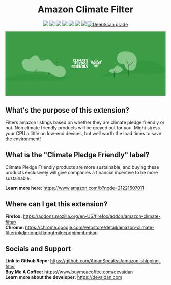 <h1 align="center">
    Amazon Climate Filter
</h1>

<p align="center">
    <a href="https://shields.io/" alt="FYI">
        <img src="https://img.shields.io/badge/FYI-Badges%20Are%20Cool-brightgreen" /></a>
    <a href="https://chrome.google.com/webstore/detail/amazon-climate-filter/pkdjnnonpkfknngfmilgcpdpjmmbmhan" alt="Chrome Users">
        <img src="https://img.shields.io/chrome-web-store/users/pkdjnnonpkfknngfmilgcpdpjmmbmhan?label=Chrome%20Users" /></a>
    <a href="https://addons.mozilla.org/en-US/firefox/addon/amazon-climate-filter/" alt="Firefox Users">
        <img src="https://img.shields.io/amo/users/amazon-climate-filter?label=Firefox%20Users" /></a>
    <a href="https://github.com/AidanSpeakss/amazon-shipping-filter/blob/main/LICENSE" alt="Github License">
        <img src="https://img.shields.io/github/license/AidanSpeakss/amazon-shipping-filter?label=License" /></a>
    <a href="#" alt="GitHub language count">
        <img src="https://img.shields.io/github/languages/count/AidanSpeakss/amazon-shipping-filter?label=Languages" /></a>
    <a href="#" alt="GitHub repo size">
        <img src="https://img.shields.io/github/repo-size/AidanSpeakss/amazon-shipping-filter?label=Repo-Size" /></a>
    <a href="https://github.com/AidanSpeakss/amazon-shipping-filter/issues" alt="GitHub issues">
        <img src="https://img.shields.io/github/issues/AidanSpeakss/amazon-shipping-filter?label=Issues" /></a>
    <a href="https://deepscan.io/dashboard#view=project&tid=16925&pid=20754&bid=574381">
        <img src="https://deepscan.io/api/teams/16925/projects/20754/branches/574381/badge/grade.svg" alt="DeepScan grade"></a>
</p> 

<img src="https://raw.githubusercontent.com/AidanSpeakss/amazon-shipping-filter/master/marquee%20promo.png"></img>
## **What's the purpose of this extension?**  
Filters amazon listings based on whether they are climate pledge friendly or not. Non climate friendly products will be greyed out for you. 
Might stress your CPU a little on low-end devices, but well worth the load times to save the environment!  

## **What is the "Climate Pledge Friendly" label?**  
Climate Pledge Friendly products are more sustainable, and buying these products exclusively will give companies a financial incentive to be more sustainable.  

**Learn more here:** <a href="https://www.amazon.com/b?node=21221607011">https://www.amazon.com/b?node=21221607011</a>  

## **Where can I get this extension?**  
**Firefox:** <a href="https://addons.mozilla.org/en-US/firefox/addon/amazon-climate-filter/">https://addons.mozilla.org/en-US/firefox/addon/amazon-climate-filter/</a>  
**Chrome:** <a href="https://chrome.google.com/webstore/detail/amazon-climate-filter/pkdjnnonpkfknngfmilgcpdpjmmbmhan">https://chrome.google.com/webstore/detail/amazon-climate-filter/pkdjnnonpkfknngfmilgcpdpjmmbmhan</a>  

## Socials and Support
**Link to Github Repo:** <a href="https://github.com/AidanSpeakss/amazon-shipping-filter">https://github.com/AidanSpeakss/amazon-shipping-filter</a>  
**Buy Me A Coffee:** <a href="https://www.buymeacoffee.com/devaidan">https://www.buymeacoffee.com/devaidan</a>  
**Learn more about the developer:** <a href="https://devaidan.com">https://devaidan.com</a> 
